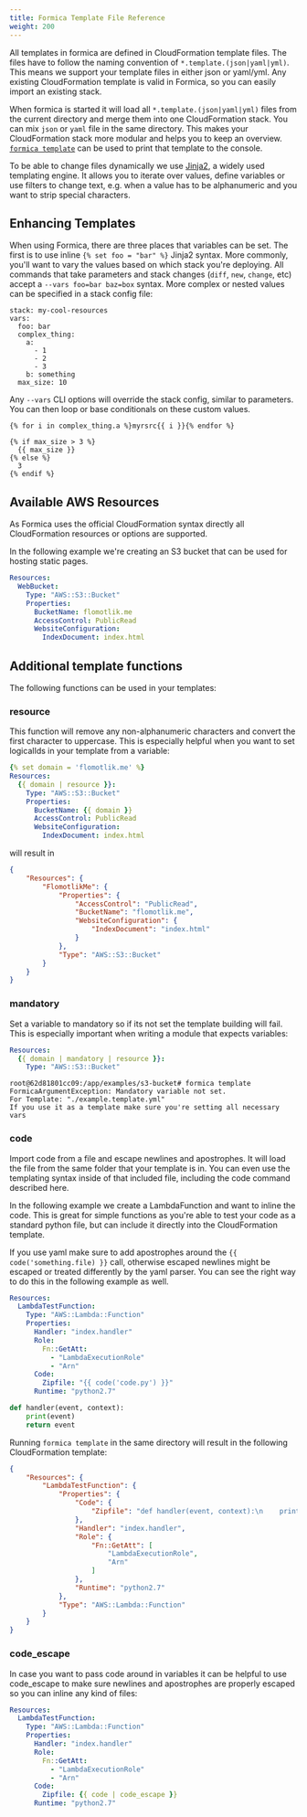 ```yaml
---
title: Formica Template File Reference
weight: 200
---
```


All templates in formica are defined in CloudFormation template files. The files have to follow the naming convention
of `*.template.(json|yaml|yml)`. This means we support your template files in either json or yaml/yml. Any existing
CloudFormation template is valid in Formica, so you can easily import an existing stack.

When formica is started it will load all `*.template.(json|yaml|yml)` files from the current directory and merge
them into one CloudFormation stack. You can mix `json` or `yaml` file in the same directory.
This makes your CloudFormation stack more modular and helps you to keep an overview.
[`formica template`](commands/template.md) can be used to print that template to the console.

To be able to change files dynamically we use [Jinja2](http://jinja.pocoo.org/docs/2.9/templates/), a widely used templating
engine. It allows you to iterate over values, define variables or use filters to change text, e.g. when a value has to
be alphanumeric and you want to strip special characters.

## Enhancing Templates

When using Formica, there are three places that variables can be set. The first is to use inline `{% set foo = "bar" %}`
Jinja2 syntax. More commonly, you'll want to vary the values based on which stack you're deploying. All commands that
take parameters and stack changes (`diff`, `new`, `change`, etc) accept a `--vars foo=bar baz=box` syntax. More
complex or nested values can be specified in a stack config file:

```
stack: my-cool-resources
vars:
  foo: bar
  complex_thing:
    a:
      - 1
      - 2
      - 3
    b: something
  max_size: 10
```

Any `--vars` CLI options will override the stack config, similar to parameters. You can then loop or base
conditionals on these custom values.

```
{% for i in complex_thing.a %}myrsrc{{ i }}{% endfor %}

{% if max_size > 3 %}
  {{ max_size }}
{% else %}
  3
{% endif %}
```

## Available AWS Resources

As Formica uses the official CloudFormation syntax directly all CloudFormation resources or options are supported.

In the following example we're creating an S3 bucket that can be used for hosting static pages.

```yaml
Resources:
  WebBucket:
    Type: "AWS::S3::Bucket"
    Properties:
      BucketName: flomotlik.me
      AccessControl: PublicRead
      WebsiteConfiguration:
        IndexDocument: index.html
```

## Additional template functions

The following functions can be used in your templates:

### resource

This function will remove any non-alphanumeric characters and convert the first character to uppercase. This is
especially helpful when you want to set logicalIds in your template from a variable:

```yaml
{% set domain = 'flomotlik.me' %}
Resources:
  {{ domain | resource }}:
    Type: "AWS::S3::Bucket"
    Properties:
      BucketName: {{ domain }}
      AccessControl: PublicRead
      WebsiteConfiguration:
        IndexDocument: index.html
```

will result in

```json
{
    "Resources": {
        "FlomotlikMe": {
            "Properties": {
                "AccessControl": "PublicRead",
                "BucketName": "flomotlik.me",
                "WebsiteConfiguration": {
                    "IndexDocument": "index.html"
                }
            },
            "Type": "AWS::S3::Bucket"
        }
    }
}
```

### mandatory

Set a variable to mandatory so if its not set the template building will fail. This is especially important
when writing a module that expects variables:

```yaml
Resources:
  {{ domain | mandatory | resource }}:
    Type: "AWS::S3::Bucket"
```

```
root@62d81801cc09:/app/examples/s3-bucket# formica template
FormicaArgumentException: Mandatory variable not set.
For Template: "./example.template.yml"
If you use it as a template make sure you're setting all necessary vars
```

### code

Import code from a file and escape newlines and apostrophes. It will load the file from the same folder that
your template is in. You can even use the templating syntax inside of that included file, including the code command
described here.

In the following example we create a LambdaFunction and want to inline the code. This is great for simple functions
as you're able to test your code as a standard python file, but can include it directly into the CloudFormation template.

If you use yaml make sure to add apostrophes around the `{{ code('something.file) }}` call, otherwise escaped newlines
might be escaped or treated differently by the yaml parser. You can see the right way to do this in the following example
as well.

```yaml
Resources:
  LambdaTestFunction:
    Type: "AWS::Lambda::Function"
    Properties:
      Handler: "index.handler"
      Role:
        Fn::GetAtt:
          - "LambdaExecutionRole"
          - "Arn"
      Code:
        Zipfile: "{{ code('code.py') }}"
      Runtime: "python2.7"
```

```python
def handler(event, context):
    print(event)
    return event
```

Running `formica template` in the same directory will result in the following CloudFormation template:

```json
{
    "Resources": {
        "LambdaTestFunction": {
            "Properties": {
                "Code": {
                    "Zipfile": "def handler(event, context):\n    print(event)\n    return event\n"
                },
                "Handler": "index.handler",
                "Role": {
                    "Fn::GetAtt": [
                        "LambdaExecutionRole",
                        "Arn"
                    ]
                },
                "Runtime": "python2.7"
            },
            "Type": "AWS::Lambda::Function"
        }
    }
}
```

### code_escape

In case you want to pass code around in variables it can be helpful to use code_escape to make sure newlines
and apostrophes are properly escaped so you can inline any kind of files:


```yaml
Resources:
  LambdaTestFunction:
    Type: "AWS::Lambda::Function"
    Properties:
      Handler: "index.handler"
      Role:
        Fn::GetAtt:
          - "LambdaExecutionRole"
          - "Arn"
      Code:
        Zipfile: {{ code | code_escape }}
      Runtime: "python2.7"
```
